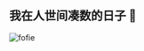 ## 我在人世间凑数的日子 👋

![fofie](https://github.com/user-attachments/assets/9ec71edb-4a77-45a9-9c40-cf4839726402)



<!--
**btcethbnbokx/btcethbnbokx** is a ✨ _special_ ✨ repository because its `README.md` (this file) appears on your GitHub profile.

Here are some ideas to get you started:

- 🔭 I’m currently working on ...
- 🌱 I’m currently learning ...
- 👯 I’m looking to collaborate on ...
- 🤔 I’m looking for help with ...
- 💬 Ask me about ...
- 📫 How to reach me: ...
- 😄 Pronouns: ...
- ⚡ Fun fact: ...
-->
